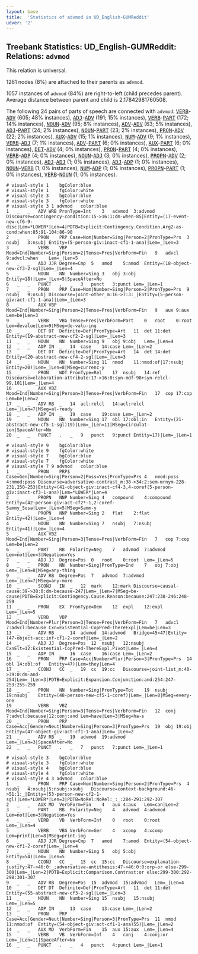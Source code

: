 ```yaml
---
layout: base
title:  'Statistics of advmod in UD_English-GUMReddit'
udver: '2'
---
```


## Treebank Statistics: UD_English-GUMReddit: Relations: `advmod`

This relation is universal.

1261 nodes (8%) are attached to their parents as `advmod`.

1057 instances of `advmod` (84%) are right-to-left (child precedes parent).
Average distance between parent and child is 2.17842981760508.

The following 24 pairs of parts of speech are connected with `advmod`: <tt><a href="en_gumreddit-pos-VERB.html">VERB</a></tt>-<tt><a href="en_gumreddit-pos-ADV.html">ADV</a></tt> (605; 48% instances), <tt><a href="en_gumreddit-pos-ADJ.html">ADJ</a></tt>-<tt><a href="en_gumreddit-pos-ADV.html">ADV</a></tt> (191; 15% instances), <tt><a href="en_gumreddit-pos-VERB.html">VERB</a></tt>-<tt><a href="en_gumreddit-pos-PART.html">PART</a></tt> (172; 14% instances), <tt><a href="en_gumreddit-pos-NOUN.html">NOUN</a></tt>-<tt><a href="en_gumreddit-pos-ADV.html">ADV</a></tt> (95; 8% instances), <tt><a href="en_gumreddit-pos-ADV.html">ADV</a></tt>-<tt><a href="en_gumreddit-pos-ADV.html">ADV</a></tt> (63; 5% instances), <tt><a href="en_gumreddit-pos-ADJ.html">ADJ</a></tt>-<tt><a href="en_gumreddit-pos-PART.html">PART</a></tt> (24; 2% instances), <tt><a href="en_gumreddit-pos-NOUN.html">NOUN</a></tt>-<tt><a href="en_gumreddit-pos-PART.html">PART</a></tt> (23; 2% instances), <tt><a href="en_gumreddit-pos-PRON.html">PRON</a></tt>-<tt><a href="en_gumreddit-pos-ADV.html">ADV</a></tt> (22; 2% instances), <tt><a href="en_gumreddit-pos-AUX.html">AUX</a></tt>-<tt><a href="en_gumreddit-pos-ADV.html">ADV</a></tt> (15; 1% instances), <tt><a href="en_gumreddit-pos-NUM.html">NUM</a></tt>-<tt><a href="en_gumreddit-pos-ADV.html">ADV</a></tt> (9; 1% instances), <tt><a href="en_gumreddit-pos-VERB.html">VERB</a></tt>-<tt><a href="en_gumreddit-pos-ADJ.html">ADJ</a></tt> (7; 1% instances), <tt><a href="en_gumreddit-pos-ADV.html">ADV</a></tt>-<tt><a href="en_gumreddit-pos-PART.html">PART</a></tt> (6; 0% instances), <tt><a href="en_gumreddit-pos-AUX.html">AUX</a></tt>-<tt><a href="en_gumreddit-pos-PART.html">PART</a></tt> (6; 0% instances), <tt><a href="en_gumreddit-pos-DET.html">DET</a></tt>-<tt><a href="en_gumreddit-pos-ADV.html">ADV</a></tt> (4; 0% instances), <tt><a href="en_gumreddit-pos-PRON.html">PRON</a></tt>-<tt><a href="en_gumreddit-pos-PART.html">PART</a></tt> (4; 0% instances), <tt><a href="en_gumreddit-pos-VERB.html">VERB</a></tt>-<tt><a href="en_gumreddit-pos-ADP.html">ADP</a></tt> (4; 0% instances), <tt><a href="en_gumreddit-pos-NOUN.html">NOUN</a></tt>-<tt><a href="en_gumreddit-pos-ADJ.html">ADJ</a></tt> (3; 0% instances), <tt><a href="en_gumreddit-pos-PROPN.html">PROPN</a></tt>-<tt><a href="en_gumreddit-pos-ADV.html">ADV</a></tt> (2; 0% instances), <tt><a href="en_gumreddit-pos-ADJ.html">ADJ</a></tt>-<tt><a href="en_gumreddit-pos-ADJ.html">ADJ</a></tt> (1; 0% instances), <tt><a href="en_gumreddit-pos-ADJ.html">ADJ</a></tt>-<tt><a href="en_gumreddit-pos-ADP.html">ADP</a></tt> (1; 0% instances), <tt><a href="en_gumreddit-pos-NOUN.html">NOUN</a></tt>-<tt><a href="en_gumreddit-pos-VERB.html">VERB</a></tt> (1; 0% instances), <tt><a href="en_gumreddit-pos-NUM.html">NUM</a></tt>-<tt><a href="en_gumreddit-pos-ADP.html">ADP</a></tt> (1; 0% instances), <tt><a href="en_gumreddit-pos-PROPN.html">PROPN</a></tt>-<tt><a href="en_gumreddit-pos-PART.html">PART</a></tt> (1; 0% instances), <tt><a href="en_gumreddit-pos-VERB.html">VERB</a></tt>-<tt><a href="en_gumreddit-pos-NOUN.html">NOUN</a></tt> (1; 0% instances).


~~~ conllu
# visual-style 1	bgColor:blue
# visual-style 1	fgColor:white
# visual-style 3	bgColor:blue
# visual-style 3	fgColor:white
# visual-style 3 1 advmod	color:blue
1	_	_	ADV	WRB	PronType=Int	3	advmod	3:advmod	Discourse=contingency-condition:15->16:1:dm-when-85|Entity=(17-event-new-cf6-9-disc|Lem=*LOWER*|Len=4|PDTB=Explicit:Contingency.Condition.Arg2-as-cond:when:85:91-104:86-90
2	_	_	PRON	PRP	Case=Nom|Number=Sing|Person=2|PronType=Prs	3	nsubj	3:nsubj	Entity=(5-person-giv:inact-cf1-1-ana)|Lem=_|Len=3
3	_	_	VERB	VBP	Mood=Ind|Number=Sing|Person=2|Tense=Pres|VerbForm=Fin	9	advcl	9:advcl:when	Lem=_|Len=5
4	_	_	ADJ	JJR	Degree=Cmp	5	amod	5:amod	Entity=(18-object-new-cf3-2-sgl|Lem=_|Len=4
5	_	_	NOUN	NN	Number=Sing	3	obj	3:obj	Entity=18)|Lem=_|Len=5|SpaceAfter=No
6	_	_	PUNCT	,	_	3	punct	3:punct	Lem=_|Len=1
7	_	_	PRON	PRP	Case=Nom|Number=Sing|Person=2|PronType=Prs	9	nsubj	9:nsubj	Discourse=joint-other_m:16->7:3:_|Entity=(5-person-giv:act-cf1-1-ana)|Lem=_|Len=3
8	_	_	AUX	VBP	Mood=Ind|Number=Sing|Person=2|Tense=Pres|VerbForm=Fin	9	aux	9:aux	Lem=be|Len=3
9	_	_	VERB	VBG	Tense=Pres|VerbForm=Part	0	root	0:root	Lem=devalue|Len=9|MSeg=de-valu-ing
10	_	_	DET	DT	Definite=Def|PronType=Art	11	det	11:det	Entity=(19-abstract-new-cf2-2-sgl|Lem=_|Len=3
11	_	_	NOUN	NN	Number=Sing	9	obj	9:obj	Lem=_|Len=4
12	_	_	ADP	IN	_	14	case	14:case	Lem=_|Len=2
13	_	_	DET	DT	Definite=Def|PronType=Art	14	det	14:det	Entity=(20-abstract-new-cf4-2-sgl|Lem=_|Len=3
14	_	_	NOUN	NN	Number=Sing	11	nmod	11:nmod:of|17:nsubj	Entity=20)|Lem=_|Len=8|MSeg=currenc-y
15	_	_	PRON	WDT	PronType=Rel	17	nsubj	14:ref	Discourse=elaboration-attribute:17->16:0:syn-mdf-98+syn-relcl-99,101|Lem=_|Len=4
16	_	_	AUX	VBZ	Mood=Ind|Number=Sing|Person=3|Tense=Pres|VerbForm=Fin	17	cop	17:cop	Lem=be|Len=2
17	_	_	ADV	RB	_	14	acl:relcl	14:acl:relcl	Lem=_|Len=7|MSeg=al-ready
18	_	_	ADP	IN	_	19	case	19:case	Lem=_|Len=2
19	_	_	NOUN	NN	Number=Sing	17	obl	17:obl:in	Entity=(21-abstract-new-cf5-1-sgl)19)|Lem=_|Len=11|MSeg=circulat-ion|SpaceAfter=No
20	_	_	PUNCT	.	_	9	punct	9:punct	Entity=17)|Lem=_|Len=1

~~~


~~~ conllu
# visual-style 9	bgColor:blue
# visual-style 9	fgColor:white
# visual-style 7	bgColor:blue
# visual-style 7	fgColor:white
# visual-style 7 9 advmod	color:blue
1	_	_	PRON	PRP$	Case=Gen|Number=Sing|Person=2|Poss=Yes|PronType=Prs	4	nmod:poss	4:nmod:poss	Discourse=adversative-contrast_m:38->34:2:sem-mrnym-228-231,250-253|Entity=(41-object-giv:inact-cf4-3,4-coref(5-person-giv:inact-cf3-1-ana)|Lem=*LOWER*|Len=4
2	_	_	PROPN	NNP	Number=Sing	4	compound	4:compound	Entity=(42-person-giv:act-cf2*-1,2-coref-Sammy_Sosa|Lem=_|Len=5|MSeg=Samm-y
3	_	_	PROPN	NNP	Number=Sing	2	flat	2:flat	Entity=42)|Lem=_|Len=4
4	_	_	NOUN	NN	Number=Sing	7	nsubj	7:nsubj	Entity=41)|Lem=_|Len=4
5	_	_	AUX	VBZ	Mood=Ind|Number=Sing|Person=3|Tense=Pres|VerbForm=Fin	7	cop	7:cop	Lem=be|Len=2
6	_	_	PART	RB	Polarity=Neg	7	advmod	7:advmod	Lem=not|Len=3|Negation=Yes
7	_	_	ADJ	JJ	Degree=Pos	0	root	0:root	Lem=_|Len=5
8	_	_	PRON	NN	Number=Sing|PronType=Ind	7	obj	7:obj	Lem=_|Len=8|MSeg=any-thing
9	_	_	ADV	RB	Degree=Pos	7	advmod	7:advmod	Lem=_|Len=7|MSeg=any-more
10	_	_	SCONJ	IN	_	12	mark	12:mark	Discourse=causal-cause:39->38:0:dm-because-247|Lem=_|Len=7|MSeg=be-cause|PDTB=Explicit:Contingency.Cause.Reason:because:247:238-246:248-259
11	_	_	PRON	EX	PronType=Dem	12	expl	12:expl	Lem=_|Len=5
12	_	_	VERB	VBP	Mood=Ind|Number=Plur|Person=3|Tense=Pres|VerbForm=Fin	7	advcl	7:advcl:because	Cxn=Existential-CopPred-ThereExpl|Lem=be|Len=3
13	_	_	ADV	RB	_	14	advmod	14:advmod	Bridge=45<47|Entity=(47-object-acc:inf-cf1-2-coref|Lem=_|Len=2
14	_	_	ADJ	JJ	Degree=Pos	12	nsubj	12:nsubj	CxnElt=12:Existential-CopPred-ThereExpl.Pivot|Lem=_|Len=4
15	_	_	ADP	IN	_	16	case	16:case	Lem=_|Len=2
16	_	_	PRON	PRP	Case=Acc|Number=Plur|Person=3|PronType=Prs	14	obl	14:obl:of	Entity=47)|Lem=they|Len=4
17	_	_	CCONJ	CC	_	19	cc	19:cc	Discourse=joint-list_m:40->39:0:dm-and-254|Lem=_|Len=3|PDTB=Explicit:Expansion.Conjunction:and:254:247-253:255-259
18	_	_	PRON	NN	Number=Sing|PronType=Tot	19	nsubj	19:nsubj	Entity=(48-person-new-cf5-1-coref)|Lem=_|Len=8|MSeg=every-one
19	_	_	VERB	VBZ	Mood=Ind|Number=Sing|Person=3|Tense=Pres|VerbForm=Fin	12	conj	7:advcl:because|12:conj:and	Lem=have|Len=3|MSeg=ha-s
20	_	_	PRON	PRP	Case=Acc|Gender=Neut|Number=Sing|Person=3|PronType=Prs	19	obj	19:obj	Entity=(47-object-giv:act-cf1-1-ana)|Lem=_|Len=2
21	_	_	ADV	RB	_	19	advmod	19:advmod	Lem=_|Len=3|SpaceAfter=No
22	_	_	PUNCT	.	_	7	punct	7:punct	Lem=_|Len=1

~~~


~~~ conllu
# visual-style 3	bgColor:blue
# visual-style 3	fgColor:white
# visual-style 4	bgColor:blue
# visual-style 4	fgColor:white
# visual-style 4 3 advmod	color:blue
1	_	_	PRON	PRP	Case=Nom|Number=Sing|Person=2|PronType=Prs	4	nsubj	4:nsubj|5:nsubj:xsubj	Discourse=context-background:46->51:1:_|Entity=(53-person-new-cf2-1-sgl)|Lem=*LOWER*|Len=3|PDTB=NoRel:NoRel:_:_:284-291:292-307
2	_	_	AUX	MD	VerbForm=Fin	4	aux	4:aux	Lem=can|Len=2
3	_	_	PART	RB	Polarity=Neg	4	advmod	4:advmod	Lem=not|Len=3|Negation=Yes
4	_	_	VERB	VB	VerbForm=Inf	0	root	0:root	Lem=_|Len=4
5	_	_	VERB	VBG	VerbForm=Ger	4	xcomp	4:xcomp	Lem=print|Len=8|MSeg=print-ing
6	_	_	ADJ	JJR	Degree=Cmp	7	amod	7:amod	Entity=(54-object-new-cf1-2-coref|Lem=_|Len=4
7	_	_	NOUN	NN	Number=Sing	5	obj	5:obj	Entity=54)|Lem=_|Len=5
8	_	_	CCONJ	CC	_	15	cc	15:cc	Discourse=explanation-justify:47->46:0:_;adversative-antithesis:47->46:0:0:orp-or else-299-300|Lem=_|Len=2|PDTB=Explicit:Comparison.Contrast:or else:299-300:292-298:301-307
9	_	_	ADV	RB	Degree=Pos	15	advmod	15:advmod	Lem=_|Len=4
10	_	_	DET	DT	Definite=Def|PronType=Art	11	det	11:det	Entity=(55-abstract-new-cf3-2-sgl|Lem=_|Len=3
11	_	_	NOUN	NN	Number=Sing	15	nsubj	15:nsubj	Lem=_|Len=5
12	_	_	ADP	IN	_	13	case	13:case	Lem=_|Len=2
13	_	_	PRON	PRP	Case=Acc|Gender=Neut|Number=Sing|Person=3|PronType=Prs	11	nmod	11:nmod:of	Entity=(54-object-giv:act-cf1-1-ana)55)|Lem=_|Len=2
14	_	_	AUX	MD	VerbForm=Fin	15	aux	15:aux	Lem=_|Len=4
15	_	_	VERB	VB	VerbForm=Inf	4	conj	4:conj:or	Lem=_|Len=11|SpaceAfter=No
16	_	_	PUNCT	.	_	4	punct	4:punct	Lem=_|Len=1

~~~


